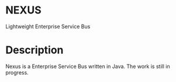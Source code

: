 # NEXUS

Lightweight Enterprise Service Bus

# Description

Nexus is a Enterprise Service Bus written in Java. The work is still in progress.
